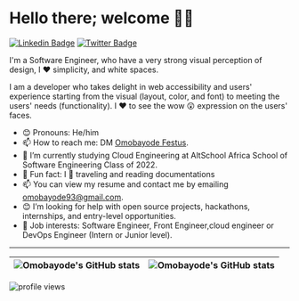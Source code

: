 # Hello there; welcome 👋🏾

[![Linkedin Badge](https://img.shields.io/badge/-LinkedIn-3B7EBF?style=for-the-badge&logo=Linkedin&logoColor=white&link=https://www.linkedin.com/in/omobayode-osinubi-7a564a189/)](https://www.linkedin.com/in/omobayode-osinubi-7a564a189/) [![Twitter Badge](https://img.shields.io/badge/-@omobayode6-3B7EBF?style=for-the-badge&logo=twitter&logoColor=white&link=https://twitter.com/omobayode6)](https://twitter.com/omobayode6)

I'm a Software Engineer, who have a very strong visual perception of design, I ❤ simplicity, and white spaces.

I am a developer who takes delight in web accessibility and users' experience starting from the visual (layout, color, and font) to meeting the users' needs (functionality). I ❤ to see the wow 😲 expression on the users' faces.

- 😊 Pronouns: He/him
- 📫 How to reach me: DM [Omobayode Festus](https://www.linkedin.com/in/omobayode-osinubi-7a564a189/).
- 🌱 I’m currently studying Cloud Engineering at AltSchool Africa School of Software Engineering Class of 2022.
- 💙 Fun fact: I 🧡 traveling and reading documentations
- 📫 You can view my resume and contact me by emailing omobayode93@gmail.com.
- 😊 I’m looking for help with open source projects, hackathons, internships, and entry-level opportunities.
- 💼 Job interests: Software Engineer, Front Engineer,cloud engineer or DevOps Engineer (Intern or Junior level).

---

| <img align="center" src="https://github-readme-stats.vercel.app/api?username=omobayode6&show_icons=true&include_all_commits=true&hide_border=true" alt="Omobayode's GitHub stats" /> | <img align="center" src="https://github-readme-stats.vercel.app/api/top-langs/?username=omobayode6&langs_count=8&layout=compact&hide=php&hide_border=true" alt="Omobayode's GitHub stats" /> |
| ------------- | ------------- |

<img src="https://gpvc.arturio.dev/Omobayode6" alt="profile views">
